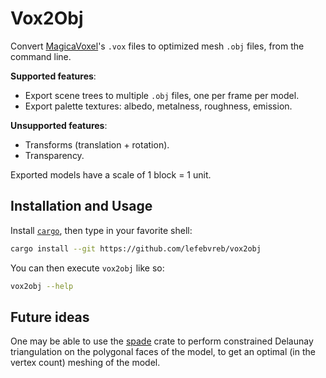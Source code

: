 # Vox2Obj

Convert [MagicaVoxel](https://ephtracy.github.io/)'s `.vox` files to optimized mesh `.obj` files, from the command line.

**Supported features**:
* Export scene trees to multiple `.obj` files, one per frame per model.
* Export palette textures: albedo, metalness, roughness, emission.

**Unsupported features**:
* Transforms (translation + rotation).
* Transparency.

Exported models have a scale of 1 block = 1 unit.

## Installation and Usage

Install [`cargo`](https://crates.io/), then type in your favorite shell:

```sh
cargo install --git https://github.com/lefebvreb/vox2obj
```

You can then execute `vox2obj` like so:

```sh
vox2obj --help
```

## Future ideas

One may be able to use the [spade](https://crates.io/crates/spade) crate to perform constrained Delaunay triangulation on the polygonal faces of the model, to get an optimal (in the vertex count) meshing of the model.
